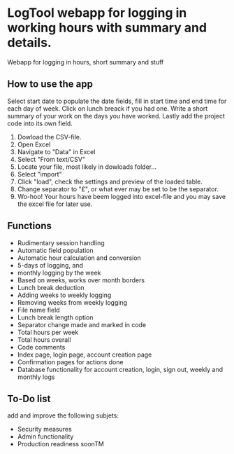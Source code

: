 # LogTool webapp for logging in working hours with summary and details.
Webapp for logging in hours, short summary and stuff


## How to use the app

Select start date to populate the date fields, fill in start time and end time for each day of week. Click on lunch breack if you had one. Write a short summary of your work on the days you have worked. Lastly add the project code into its own field.


1. Dowload the CSV-file. 
2. Open Excel
3. Navigate to "Data" in Excel
4. Select "From text/CSV"
5. Locate your file, most likely in dowloads folder...
6. Select "import"
7. Click "load", check the settings and preview of the loaded table.
8. Change separator to "£", or what ever may be set to be the separator.
9. Wo-hoo! Your hours have beem logged into excel-file and you may save the excel file for later use.

## Functions

- Rudimentary session handling
- Automatic field population
- Automatic hour calculation and conversion
- 5-days of logging, and
- monthly logging by the week
- Based on weeks, works over month borders
- Lunch break deduction
- Adding weeks to weekly logging
- Removing weeks from weekly logging
- File name field
- Lunch break length option
- Separator change made and marked in code
- Total hours per week
- Total hours overall
- Code comments
- Index page, login page, account creation page
- Confirmation pages for actions done
- Database functionality for account creation, login, sign out, weekly and monthly logs

## To-Do list

add and improve the following subjets:

- Security measures
- Admin functionality
- Production readiness soonTM

